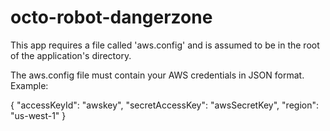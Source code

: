 # octo-robot-dangerzone

This app requires a file called 'aws.config' and is assumed to be in the root of the application's directory.

The aws.config file must contain your AWS credentials in JSON format. Example:

{ "accessKeyId": "awskey", "secretAccessKey": "awsSecretKey", "region": "us-west-1" }
